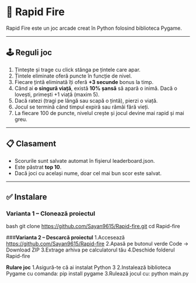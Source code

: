 # 🎯 Rapid Fire

Rapid Fire este un joc arcade creat în Python folosind biblioteca Pygame.

---

## 🕹️ Reguli joc

1. Țintește și trage cu click stânga pe țintele care apar.
2. Țintele eliminate oferă puncte în funcție de nivel.
3. Fiecare țintă eliminată îți oferă **+3 secunde** bonus la timp.
4. Când ai **o singură viață**, există **10% șansă** să apară o inimă. Dacă o lovești, primești +1 viață (maxim 5).
5. Dacă ratezi (tragi pe lângă sau scapă o țintă), pierzi o viață.
6. Jocul se termină când timpul expiră sau rămâi fără vieți.
7. La fiecare 100 de puncte, nivelul crește și jocul devine mai rapid și mai greu.

---

## 📋 Clasament

- Scorurile sunt salvate automat în fișierul leaderboard.json.
- Este păstrat **top 10**.
- Dacă joci cu același nume, doar cel mai bun scor este salvat.

---

## ✅ Instalare

### Varianta 1 – Clonează proiectul

bash
git clone https://github.com/Sayan9615/Rapid-fire.git
cd Rapid-fire

###**Varianta 2 – Descarcă proiectul**
1.Accesează https://github.com/Sayan9615/Rapid-fire
2.Apasă pe butonul verde Code → Download ZIP
3.Extrage arhiva pe calculatorul tău
4.Deschide folderul Rapid-fire

**Rulare joc**
1.Asigură-te că ai instalat Python 3
2.Instalează biblioteca Pygame cu comanda:
  pip install pygame
3.Rulează jocul cu:
  python main.py

